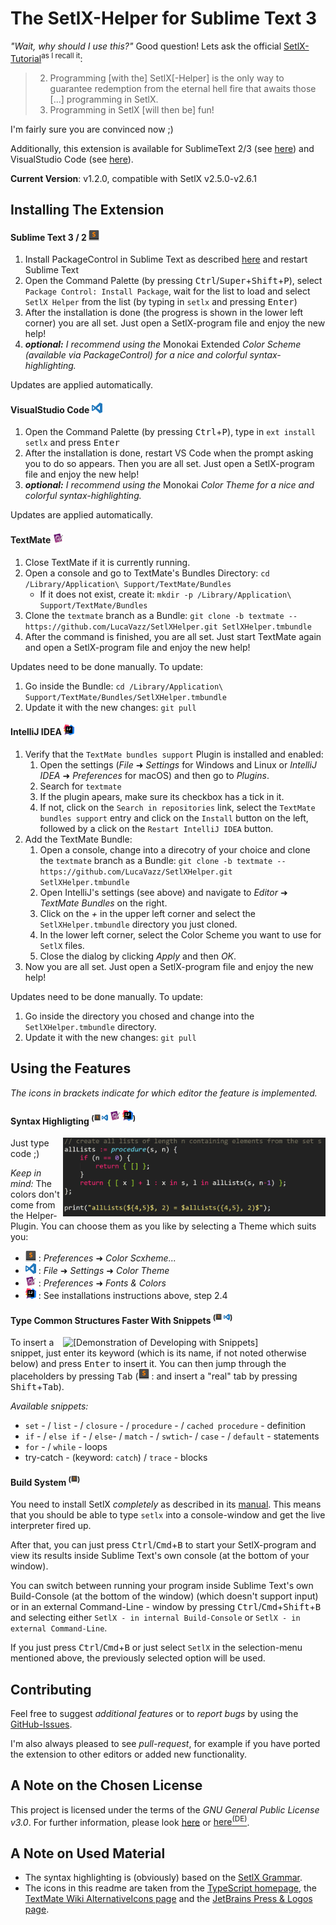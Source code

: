 # The SetlX-Helper for Sublime Text 3
*"Wait, why should I use this?"* Good question! Lets ask the official [SetlX-Tutorial](http://randoom.org/?id=setlXdoc)<sup>as I recall it</sup>:

> 2. Programming [with the] SetlX[-Helper] is the only way to guarantee redemption from the eternal hell fire that awaits those [...] programming in SetlX.
> 3. Programming in SetlX [will then be] fun!

I'm fairly sure you are convinced now ;)

Additionally, this extension is available for SublimeText 2/3 (see [here](https://packagecontrol.io/packages/SetlX%20Helper)) and VisualStudio Code (see [here](https://marketplace.visualstudio.com/items?itemName=LucaVazz.setlx)).


**Current Version**: v1.2.0, compatible with SetlX v2.5.0-v2.6.1



## Installing The Extension
#### Sublime Text 3 / 2   <img src="images/st.png" alt="[ST]" height="17">
1. Install PackageControl in Sublime Text as described [here](https://packagecontrol.io/installation) and restart Sublime Text
2. Open the Command Palette (by pressing <kbd>Ctrl</kbd>/<kbd>Super</kbd>+<kbd>Shift</kbd>+<kbd>P</kbd>), select `Package Control: Install Package`, wait for the list to load and select `SetlX Helper` from the list (by typing in `setlx` and pressing <kbd>Enter</kbd>)
3. After the installation is done (the progress is shown in the lower left corner) you are all set. Just open a SetlX-program file and enjoy the new help!
4. ***optional:*** *I recommend using the* Monokai Extended *Color Scheme (available via PackageControl) for a nice and colorful syntax-highlighting.*

Updates are applied automatically.


#### VisualStudio Code   <img src="images/vsc.png" alt="[VSC]" height="17">
1. Open the Command Palette (by pressing <kbd>Ctrl</kbd>+<kbd>P</kbd>), type in `ext install setlx` and press <kbd>Enter</kbd>
2. After the installation is done, restart VS Code when the prompt asking you to do so appears. Then you are all set. Just open a SetlX-program file and enjoy the new help!
3. ***optional:*** *I recommend using the* Monokai *Color Theme for a nice and colorful syntax-highlighting.*

Updates are applied automatically.


#### TextMate   <img src="images/tm.png" alt="[TM]" height="17">
1. Close TextMate if it is currently running.
2. Open a console and go to TextMate's Bundles Directory: `cd /Library/Application\ Support/TextMate/Bundles`
    - If it does not exist, create it: `mkdir -p /Library/Application\ Support/TextMate/Bundles`
3. Clone the `textmate` branch as a Bundle: `git clone -b textmate -- https://github.com/LucaVazz/SetlXHelper.git SetlXHelper.tmbundle`
4. After the command is finished, you are all set. Just start TextMate again and open a SetlX-program file and enjoy the new help!

Updates need to be done manually. To update:
1. Go inside the Bundle: `cd /Library/Application\ Support/TextMate/Bundles/SetlXHelper.tmbundle`
2. Update it with the new changes: `git pull`


#### IntelliJ IDEA   <img src="images/intellij.png" alt="[IntelliJ]" height="17">
1. Verify that the `TextMate bundles support` Plugin is installed and enabled:
    1. Open the settings (*File* ➜ *Settings* for Windows and Linux or *IntelliJ IDEA* ➜ *Preferences* for macOS) and then go to *Plugins*.
    2. Search for `textmate`
    3. If the plugin apears, make sure its checkbox has a tick in it.
    4. If not, click on the `Search in repositories` link, select the `TextMate bundles support` entry and click on the `Install` button on the left, followed by a click on the `Restart IntelliJ IDEA` button.
2. Add the TextMate Bundle:
    1. Open a console, change into a direcotry of your choice and clone the `textmate` branch as a Bundle: `git clone -b textmate -- https://github.com/LucaVazz/SetlXHelper.git SetlXHelper.tmbundle`
    2. Open IntelliJ's settings (see above) and navigate to *Editor* ➜ *TextMate Bundles* on the right.
    3. Click on the *+* in the upper left corner and select the `SetlXHelper.tmbundle` directory you just cloned.
    4. In the lower left corner, select the Color Scheme you want to use for `SetlX` files.
    5. Close the dialog by clicking *Apply* and then *OK*.
3. Now you are all set. Just open a SetlX-program file and enjoy the new help!

Updates need to be done manually. To update:
1. Go inside the directory you chosed and change into the `SetlXHelper.tmbundle` directory.
2. Update it with the new changes: `git pull`



## Using the Features
*The icons in brackets indicate for which editor the feature is implemented.*

#### Syntax Highligting   <sup>(<img src="images/st.png" alt="[ST]" height="10"> <img src="images/vsc.png" alt="[VSC]" height="10"> <img src="images/tm.png" alt="[TM]" height="17"> <img src="images/intellij.png" alt="[IntelliJ]" height="17">)</sup>
<img src="images/readme_syntax.PNG" alt="[Illustration of the Syntax Definitions]" width="420" align="right">

Just type code ;)

*Keep in mind:* The colors don't come from the Helper-Plugin. You can choose them as you like by selecting a Theme which suits you: 
* <img src="images/st.png" alt="[ST]" height="17"> : *Preferences* ➜ *Color Scxheme...*
* <img src="images/vsc.png" alt="[VSC]" height="17"> : *File* ➜ *Settings* ➜ *Color Theme*
* <img src="images/tm.png" alt="[TM]" height="17"> : *Preferences* ➜ *Fonts & Colors*
* <img src="images/intellij.png" alt="[IntelliJ]" height="17"> : See installations instructions above, step 2.4


#### Type Common Structures Faster With Snippets   <sup>(<img src="images/st.png" alt="[ST]" height="10"> <img src="images/vsc.png" alt="[VSC]" height="10">)</sup>
<img src="images/readme_snippets.GIF" alt="[Demonstration of Developing with Snippets]" width="420" align="right">

To insert a snippet, just enter its keyword (which is its name, if not noted otherwise below) and press <kbd>Enter</kbd> to insert it. You can then jump through the placeholders by pressing <kbd>Tab</kbd> (<img src="images/st.png" alt="[ST]" height="17"> : and insert a "real" tab by pressing <kbd>Shift</kbd>+<kbd>Tab</kbd>).

*Available snippets:* 
+ `set` - / `list` - / `closure` - / `procedure` - / `cached procedure` - definition
+ `if` - / `else if` - / `else`- / `match` - / `swtich`- / `case` - / `default` - statements
+ `for` - / `while` - loops
+ try-catch - (keyword: `catch`) / `trace` - blocks


#### Build System   <sup>(<img src="images/st.png" alt="[ST]" height="10">)</sup>
You need to install SetlX *completely* as described in its [manual](http://randoom.org/Software/SetlX). This means that you should be able to type `setlx` into a console-window and get the live interpreter fired up.

After that, you can just press <kbd>Ctrl</kbd>/<kbd>Cmd</kbd>+<kbd>B</kbd> to start your SetlX-program and view its results inside Sublime Text's own console (at the bottom of your window).

You can switch between running your program inside Sublime Text's own Build-Console (at the bottom of the window) (which doesn't support input) or in an external Command-Line - window by pressing <kbd>Ctrl</kbd>/<kbd>Cmd</kbd>+<kbd>Shift</kbd>+<kbd>B</kbd> and selecting either `SetlX - in internal Build-Console` or `SetlX - in external Command-Line`.

If you just press <kbd>Ctrl</kbd>/<kbd>Cmd</kbd>+<kbd>B</kbd> or just select `SetlX` in the selection-menu mentioned above, the previously selected option will be used.



## Contributing
Feel free to suggest *additional features* or to *report bugs* by using the [GitHub-Issues](https://github.com/LucaVazz/SetlXHelper/issues).

I'm also always pleased to see *pull-request*, for example if you have ported the extension to other editors or added new functionality.



## A Note on the Chosen License
This project is licensed under the terms of the *GNU General Public License v3.0*. For further information, please look [here](http://choosealicense.com/licenses/gpl-3.0/) or [here<sup>(DE)</sup>](http://www.gnu.org/licenses/gpl-3.0.de.html).



## A Note on Used Material
* The syntax highlighting is (obviously) based on the [SetlX Grammar](https://github.com/herrmanntom/setlX/blob/master/interpreter/core/src/main/antlr/SetlXgrammar.g).
* The icons in this readme are taken from the [TypeScript homepage](https://www.typescriptlang.org/index.html#download-links), the [TextMate Wiki AlternativeIcons page](http://macromates.com/textmate/other/TextMate300.psd.gz) and the [JetBrains Press & Logos page](https://www.jetbrains.com/company/press).
